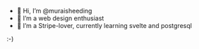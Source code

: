 - 👋 Hi, I’m @muraisheeding
- 👀 I’m a web design enthusiast
- 🌱 I’m a Stripe-lover, currently learning svelte and postgresql

:-)
